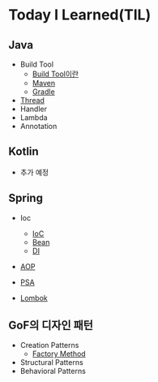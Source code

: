 # Today I Learned(TIL)



## Java

- Build Tool
  - [Build Tool이란](java/build_tool/build_tool.md)
  - [Maven](java/build_tool/maven.md)
  - [Gradle](java/build_tool/gradle.md)
- [Thread](java/thread.md)
- Handler
- Lambda
- Annotation



## Kotlin

- 추가 예정



## Spring

- Ioc
  - [IoC](spring/ioc.md)
  - [Bean](spring/bean.md)
  - [DI](spring/di.md)

- [AOP](spring/aop.md)
- [PSA](spring/psa.md)
- [Lombok](spring/lombok.md)



## GoF의 디자인 패턴

- Creation Patterns
  - [Factory Method](design_patterns/factory_method)
- Structural Patterns
- Behavioral Patterns
